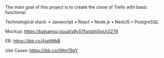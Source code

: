 The main goal of this project is to create the clone of Trello with basic functional.

Technological stack:
• Javascript
• React
• Node.js
• NestJS
• PostgreSQL

Mockup: https://balsamiq.cloud/s9y57fq/ptih5ps/r2278

ER: https://ibb.co/4sptMkB

Use Cases: https://ibb.co/09m7BsY
